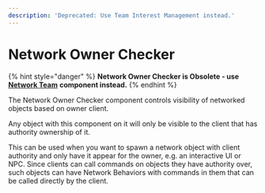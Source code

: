 ```yaml
---
description: 'Deprecated: Use Team Interest Management instead.'
---
```


# Network Owner Checker

{% hint style="danger" %}
**Network Owner Checker is Obsolete - use** [**Network Team**](../../interest-management/team.md) **component instead.**
{% endhint %}

The Network Owner Checker component controls visibility of networked objects based on owner client.

Any object with this component on it will only be visible to the client that has authority ownership of it.

This can be used when you want to spawn a network object with client authority and only have it appear for the owner, e.g. an interactive UI or NPC. Since clients can call commands on objects they have authority over, such objects can have Network Behaviors with commands in them that can be called directly by the client.
